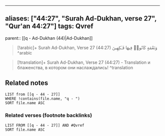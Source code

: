 
---
aliases: ["44:27", "Surah Ad-Dukhan, verse 27", "Qur'an 44:27"]
tags: Qvref
---

parent:: [[q - Ad-Dukhan (44)|Ad-Dukhan]]

> [!arabic]+ Surah Ad-Dukhan, Verse 27 (44:27)
> <span class="quran-arabic">وَنَعْمَةٍ كَانُوا۟ فِيهَا فَـٰكِهِينَ</span>
^arabic

> [!translation]+ Surah Ad-Dukhan, Verse 27 (44:27) - Translation
> и блаженства, в котором они наслаждались!
^translation



## Related notes
```dataview
LIST from [[q - 44 - 27]]
WHERE !contains(file.name, "q - ")
SORT file.name ASC
```

### Related verses (footnote backlinks)
```dataview
LIST FROM [[q - 44 - 27]] AND #Qvref
SORT file.name ASC
```

